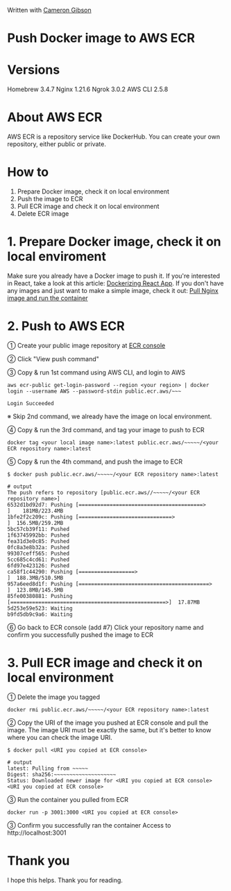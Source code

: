 Written with [Cameron Gibson](https://github.com/cgcamcam) 

# Push Docker image to AWS ECR

# Versions
Homebrew 3.4.7
Nginx 1.21.6
Ngrok 3.0.2
AWS CLI 2.5.8

# About AWS ECR
AWS ECR is a repository service like DockerHub.
You can create your own repository, either public or private.

# How to
1. Prepare Docker image, check it on local environment
2. Push the image to ECR
3. Pull ECR image and check it on local environment
4. Delete ECR image

# 1. Prepare Docker image, check it on local enviroment
Make sure you already have a Docker image to push it.
If you're interested in React, take a look at this article: [Dockerizing React App](https://dev.to/jun_uen0/dockerizing-react-app-20gj).
If you don't have any images and just want to make a simple image, check it out: [Pull Nginx image and run the container](https://dev.to/jun_uen0/pull-nginx-image-and-run-the-container-4de8)

# 2. Push to AWS ECR
① Create your public image repository at [ECR console](https://console.aws.amazon.com/ecr/repositories)

② Click "View push command"

③ Copy & run 1st command using AWS CLI, and login to AWS
```shell
aws ecr-public get-login-password --region <your region> | docker login --username AWS --password-stdin public.ecr.aws/~~~

Login Succeeded
```

※ Skip 2nd command, we already have the image on local environment.

④ Copy & run the 3rd command, and tag your image to push to ECR
```shell
docker tag <your local image name>:latest public.ecr.aws/~~~~~/<your ECR repository name>:latest
```

⑤ Copy & run the 4th command, and push the image to ECR
```shell
$ docker push public.ecr.aws/~~~~~/<your ECR repository name>:latest

# output
The push refers to repository [public.ecr.aws//~~~~~/<your ECR repository name>]
6532d1bd92d7: Pushing [========================================>          ]    181MB/223.4MB
1bfe2f2c209c: Pushing [==============================>                    ]  156.5MB/259.2MB
5bc57cb39f11: Pushed 
1f63745992bb: Pushed 
fea31d3e0c85: Pushed 
0fc8a3e8b32a: Pushed 
99307ceff565: Pushed 
5cc685c4cd61: Pushed 
6fd97e423126: Pushed 
ca58f1c44290: Pushing [==================>                                ]  188.3MB/510.5MB
957a6eed8d1f: Pushing [==========================================>        ]  123.8MB/145.5MB
85fe00380881: Pushing [==================================================>]  17.87MB
5d253e59e523: Waiting 
b9fd5db9c9a6: Waiting 
```
⑥ Go back to ECR console
(add #7) Click your repository name and confirm you successfully pushed the image to ECR

# 3. Pull ECR image and check it on local environment
① Delete the image you tagged
```shell
docker rmi public.ecr.aws/~~~~~/<your ECR repository name>:latest
```
② Copy the URI of the image you pushed at ECR console and pull the image.
The image URI must be exactly the same, but it's better to know where you can check the image URI.

```shell
$ docker pull <URI you copied at ECR console>

# output
latest: Pulling from ~~~~~
Digest: sha256:~~~~~~~~~~~~~~~~~~~~
Status: Downloaded newer image for <URI you copied at ECR console>
<URI you copied at ECR console>
```

③ Run the container you pulled from ECR
```shell
docker run -p 3001:3000 <URI you copied at ECR console>
```
③ Confirm you successfully ran the container
Access to http://localhost:3001

# Thank you
I hope this helps.
Thank you for reading.